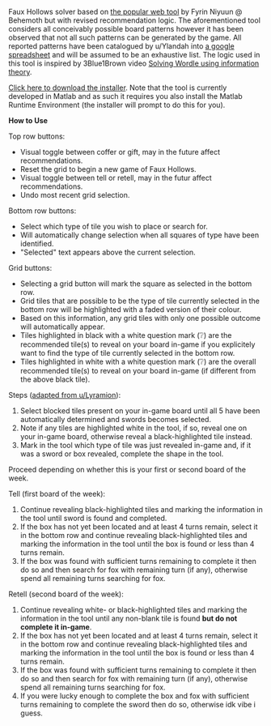 Faux Hollows solver based on [the popular web tool](https://sturalke.github.io/FauxHollowsProbabilisticSolver/) by Fyrin Niyuun @ Behemoth but with revised recommendation logic.
The aforementioned tool considers all conceivably possible board patterns however it has been observed that not all such patterns can be generated by the game. All reported patterns have been catalogued by u/Ylandah into [a google spreadsheet](https://docs.google.com/spreadsheets/d/e/2PACX-1vT_86iXUmlPcdn6Eimh2QqSEe1mBy5PJCjutOaQPZJpPeiLnYkG1WVApuEgj-HhZzWuKHr4fKTBL1O2/pubhtml#) and will be assumed to be an exhaustive list.
The logic used in this tool is inspired by 3Blue1Brown video [Solving Wordle using information theory](https://youtu.be/v68zYyaEmEA?si=XqW2KUYzIUFwCwD1).

[Click here to download the installer](https://github.com/sinjidk/ffauxivsolver/raw/refs/heads/main/ffauxivsolverapp/for_redistribution/ffauxivsolverInstaller_web.exe). Note that the tool is currently developed in Matlab and as such it requires you also install the Matlab Runtime Environment (the installer will prompt to do this for you).

__How to Use__

Top row buttons:
- Visual toggle between coffer or gift, may in the future affect recommendations.
- Reset the grid to begin a new game of Faux Hollows.
- Visual toggle between tell or retell, may in the futur affect recommendations.
- Undo most recent grid selection.

Bottom row buttons:
- Select which type of tile you wish to place or search for.
- Will automatically change selection when all squares of type have been identified.
- "Selected" text appears above the current selection.

Grid buttons:
- Selecting a grid button will mark the square as selected in the bottom row.
- Grid tiles that are possible to be the type of tile currently selected in the bottom row will be highlighted with a faded version of their colour.
- Based on this information, any grid tiles with only one possible outcome will automatically appear.
- Tiles highlighted in black with a white question mark (❔) are the recommended tile(s) to reveal on your board in-game if you explicitely want to find the type of tile currently selected in the bottom row.
- Tiles highlighted in white with a white question mark (❔) are the overall recommended tile(s) to reveal on your board in-game (if different from the above black tile).

Steps ([adapted from u/Lyramion](https://www.reddit.com/r/ffxiv/comments/10qd2qc/how_to_efficiently_use_the_faux_hollow_solver/)):
1. Select blocked tiles present on your in-game board until all 5 have been automatically determined and swords becomes selected.
2. Note if any tiles are highlighted white in the tool, if so, reveal one on your in-game board, otherwise reveal a black-highlighted tile instead.
3. Mark in the tool which type of tile was just revealed in-game and, if it was a sword or box revealed, complete the shape in the tool.

Proceed depending on whether this is your first or second board of the week.

Tell (first board of the week):
1. Continue revealing black-highlighted tiles and marking the information in the tool until sword is found and completed.
2. If the box has not yet been located and at least 4 turns remain, select it in the bottom row and continue revealing black-highlighted tiles and marking the information in the tool until the box is found or less than 4 turns remain.
3. If the box was found with sufficient turns remaining to complete it then do so and then search for fox with remaining turn (if any), otherwise spend all remaining turns searching for fox.

Retell (second board of the week):
1. Continue revealing white- or black-highlighted tiles and marking the information in the tool until any non-blank tile is found **but do not complete it in-game**.
2. If the box has not yet been located and at least 4 turns remain, select it in the bottom row and continue revealing black-highlighted tiles and marking the information in the tool until the box is found or less than 4 turns remain.
3. If the box was found with sufficient turns remaining to complete it then do so and then search for fox with remaining turn (if any), otherwise spend all remaining turns searching for fox.
4. If you were lucky enough to complete the box and fox with sufficient turns remaining to complete the sword then do so, otherwise idk vibe i guess.
